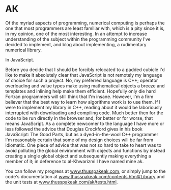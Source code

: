 # AK


Of the myriad aspects of programming, numerical computing is perhaps the one that most programmers are least familiar with, which is a pity since it is, in my opinion, one of the most interesting. In an attempt to increase understanding of the subject within the programming community I've decided to implement, and blog about implementing, a rudimentary numerical library.

In JavaScript.

Before you decide that I should be forcibly relocated to a padded cubicle I'd like to make it absolutely clear that JavaScript is not remotely my language of choice for such a project. No, my preferred language is C++; operator overloading and value types make using mathematical objects a breeze and templates and inlining help make them efficient. Hopefully only die hard Fortran programmers will still think that I'm insane. However, I'm a firm believer that the best way to learn how algorithms work is to use them. If I were to implement my library in C++, reading about it would be laboriously interrupted with downloading and compiling code. Much better then for the code to be run directly in the browser and, for better or for worse, that means JavaScript.
As a complete newcomer to the language I have more or less followed the advice that Douglas Crockford gives in his book JavaScript: The Good Parts, but as a dyed-in-the-wool C++ programmer I'm reasonably certain that some of my design choices will be far from idiomatic. One piece of advice that was not so hard to take to heart was to avoid polluting the global environment with objects and functions by instead creating a single global object and subsequently making everything a member of it; in deference to al-Khwarizmi I have named mine ak.

You can follow my progress at www.thusspakeak.com, or simply jump to the code's documentation at www.thusspakeak.com/contents.html#Library and the unit tests at www.thusspakeak.com/ak/tests.html.

